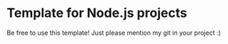 # Template for Node.js projects

Be free to use this template! Just please mention my git in your project :)